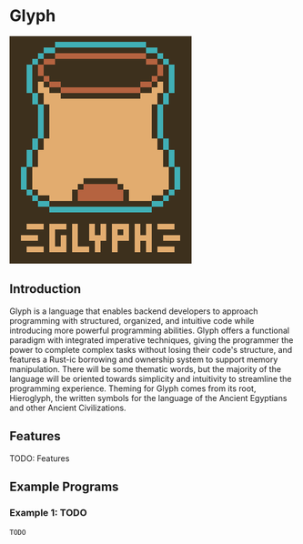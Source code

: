 # Glyph

![Glyph Logo](./docs/GlyphLogoText.PNG)

## Introduction

Glyph is a language that enables backend developers to approach programming with structured, organized, and intuitive code while introducing more powerful programming abilities. Glyph offers a functional paradigm with integrated imperative techniques, giving the programmer the power to complete complex tasks without losing their code's structure, and features a Rust-ic borrowing and ownership system to support memory manipulation. There will be some thematic words, but the majority of the language will be oriented towards simplicity and intuitivity to streamline the programming experience. Theming for Glyph comes from its root, Hieroglyph, the written symbols for the language of the Ancient Egyptians and other Ancient Civilizations.

## Features
TODO: Features

## Example Programs

### Example 1: TODO
```glyph
TODO
